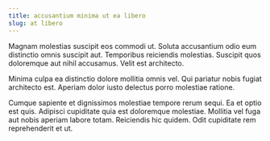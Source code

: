 ```yaml
---
title: accusantium minima ut ea libero
slug: at libero
---
```


Magnam molestias suscipit eos commodi ut. Soluta accusantium odio eum distinctio omnis suscipit aut. Temporibus reiciendis molestias. Suscipit quos doloremque aut nihil accusamus. Velit est architecto.

Minima culpa ea distinctio dolore mollitia omnis vel. Qui pariatur nobis fugiat architecto est. Aperiam dolor iusto delectus porro molestiae ratione.

Cumque sapiente et dignissimos molestiae tempore rerum sequi. Ea et optio est quis. Adipisci cupiditate quia est doloremque molestiae. Mollitia vel fuga aut nobis aperiam labore totam. Reiciendis hic quidem. Odit cupiditate rem reprehenderit et ut.

